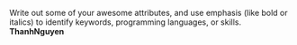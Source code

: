 Write out some of your awesome attributes, and use emphasis (like bold or italics) to identify keywords, programming languages, or skills. 
**Thanh**__Nguyen__
